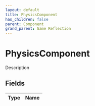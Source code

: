 ```yaml
---
layout: default
title: PhysicsComponent
has_children: false
parent: Component
grand_parent: Game Reflection
---
```

# PhysicsComponent
Description 

## Fields

| Type | Name |
|:----------|:--------------|

